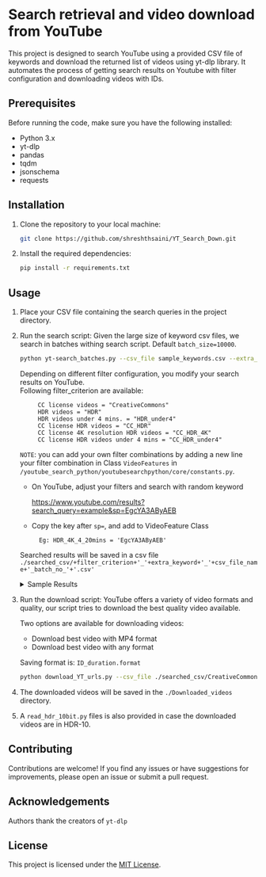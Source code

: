 # Search retrieval and video download from YouTube

This project is designed to search YouTube using a provided CSV file of keywords and download the returned list of videos using yt-dlp library. It automates the process of getting search results on Youtube with filter configuration and downloading videos with IDs.

## Prerequisites

Before running the code, make sure you have the following installed:

- Python 3.x
- yt-dlp
- pandas
- tqdm
- jsonschema 
- requests

## Installation

1. Clone the repository to your local machine:

    ```bash
    git clone https://github.com/shreshthsaini/YT_Search_Down.git
    ```

2. Install the required dependencies:

    ```bash
    pip install -r requirements.txt
    ```

## Usage

1. Place your CSV file containing the search queries in the project directory.

2. Run the search script:
Given the large size of keyword csv files, we search in batches withing search script. Default `batch_size=10000`. 

    ```bash
    python yt-search_batches.py --csv_file sample_keywords.csv --extra_keyword " #shorts" --filter_criterion "CreativeCommons"

    ```

    Depending on different filter configuration, you modify your search results on YouTube.  
    Following filter_criterion are available:

            CC license videos = "CreativeCommons"
            HDR videos = "HDR"
            HDR videos under 4 mins. = "HDR_under4"
            CC license HDR videos = "CC_HDR"
            CC license 4K resolution HDR videos = "CC_HDR_4K"
            CC license HDR videos under 4 mins = "CC_HDR_under4"

    `NOTE`: you can add your own filter combinations by adding a new line your filter combination in Class `VideoFeatures` in `/youtube_search_python/youtubesearchpython/core/constants.py`. 

    - On YouTube, adjust your filters and search with random keyword 
        
        https://www.youtube.com/results?search_query=example&sp=EgcYA3AByAEB
    - Copy the key after `sp=`, and add to VideoFeature Class

            Eg: HDR_4K_4_20mins = 'EgcYA3AByAEB'


    Searched results will be saved in a csv file `./searched_csv/+filter_criterion+'_'+extra_keyword+'_'+csv_file_name+'_batch_no_'+'.csv'`

    <details>
        <summary> Sample Results</summary>

    ```json 
    {
        "result": [
            {
                "type": "video", 
                "id": "njX2bu-_Vw4", 
                "title": "2020 LG OLED l  The Black 4K HDR 60fps", 
                "publishedTime": "2 years ago", 
                "duration": "2:07", 
                "viewCount": {"text": "11,060,876 views", "short": "11M views"
                }, 
                "thumbnails": [
                    {
                                "url": "https://i.ytimg.com/vi/njX2bu-_Vw4/hq720.jpg?sqp=-oaymwEcCOgCEMoBSFXyq4qpAw4IARUAAIhCGAFwAcABBg==&rs=AOn4CLDeu24J5UhhV1awrQfqOw5tSLF_BQ", 
                                "width": 360, 
                                "height": 202}, 
                                {"url": "https://i.ytimg.com/vi/njX2bu-_Vw4/hq720.jpg?sqp=-oaymwEcCNAFEJQDSFXyq4qpAw4IARUAAIhCGAFwAcABBg==&rs=AOn4CLDhlJAM2sch2I6HgklLa_1N8cAI1g", 
                                "width": 720, 
                                "height": 404
                    }
                ], 
                "richThumbnail": {
                                "url": "https://i.ytimg.com/an_webp/njX2bu-_Vw4/mqdefault_6s.webp?du=3000&sqp=CNL3jqAG&rs=AOn4CLB2WKnpxKtGEA4HCpLoMa7onKVueA", 
                                "width": 320, 
                                "height": 180
                }, 
                "descriptionSnippet": [
                    {
                        "text": "The Power of SELF-LIT PiXELS Meet all new LG OLED with 100 million of SELF-LIT PiXELS. When every pixel lights by itself,\xa0..."
                    }
                    ], 
                "channel": {
                            "name": "LG Global", 
                            "id": "UC2SIWgqcys7Gcb6JxsFTm1Q", 
                            "thumbnails": [
                                {
                                            "url": "https://yt3.ggpht.com/ZNlUENj7IntwhJbwX2UGPMjFIVTNI6EpkpHpxdStagp9UeCnbc-4t_q-yz1OHq2tuufWGu-5Ppk=s68-c-k-c0x00ffffff-no-rj", 
                                            "width": 68, 
                                            "height": 68
                                }
                            ], 
                            "link": "https://www.youtube.com/channel/UC2SIWgqcys7Gcb6JxsFTm1Q"
                }, 
                "accessibility": {
                                    "title": "2020 LG OLED l  The Black 4K HDR 60fps by LG Global 2 years ago 2 minutes, 7 seconds 11,060,876 views", 
                                    "duration": "2 minutes, 7 seconds"
                }, 
                "link": "https://www.youtube.com/watch?v=njX2bu-_Vw4", 
                "shelfTitle": None
                
                }
                ]
    }


    ```


    </details>




3. Run the download script:
    YouTube offers a variety of video formats and quality, our script tries to download the best quality video available.

    Two options are available for downloading videos: 
    - Download best video with MP4 format
    - Download best video with any format

    Saving format is: 
        `ID_duration.format`

    ```bash
    python download_YT_urls.py --csv_file ./searched_csv/CreativeCommons_#shorts_sample_keywords_batch_0.csv --save_folder ./Downloaded_videos/ --n_jobs 10

    ```

4. The downloaded videos will be saved in the `./Downloaded_videos` directory.

5. A `read_hdr_10bit.py` files is also provided in case the downloaded videos are in HDR-10.

## Contributing

Contributions are welcome! If you find any issues or have suggestions for improvements, please open an issue or submit a pull request.

## Acknowledgements
Authors thank the creators of `yt-dlp` 

## License

This project is licensed under the [MIT License](LICENSE).
